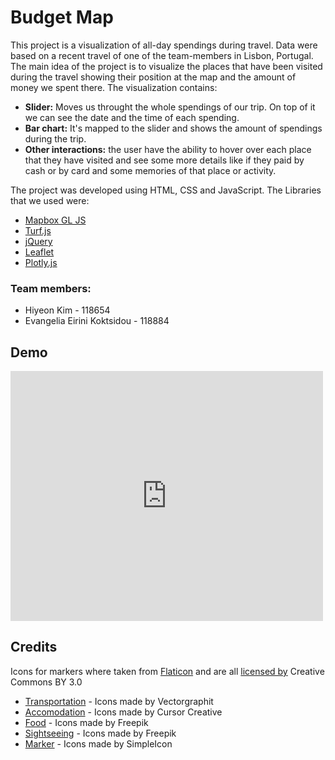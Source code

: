 # Budget Map

This project is a visualization of all-day spendings during travel. Data were based on a recent travel of one of the team-members in Lisbon, Portugal.
The main idea of the project is to visualize the places that have been visited during the travel showing their position at the map and the amount of money we spent there. The visualization contains:
 
 * **Slider:** Moves us throught the whole spendings of our trip. On top of it we can see the date and the time of each spending. 
 * **Bar chart:** It's mapped to the slider and shows the amount of spendings during the trip.
 * **Other interactions:** the user have the ability to hover over each place that they have visited and see some more details like if they paid by cash or by card and some memories of that place or activity. 

The project was developed using HTML, CSS and JavaScript. The Libraries that we used were:

* [Mapbox GL JS](https://www.mapbox.com/mapbox-gl-js/api/) 
* [Turf.js](http://turfjs.org/)
* [jQuery](https://jquery.com/)
* [Leaflet](https://leafletjs.com/)
* [Plotly.js](https://plot.ly/javascript/)

### Team members:
* Hiyeon Kim - 118654
* Evangelia Eirini Koktsidou - 118884

## Demo
<iframe width="500" height="400" frameborder="0" scrolling="no" marginheight="0" marginwidth="0"
src="http://ohyeahbravo.github.io/budgetmap"></iframe>

## Credits
Icons for markers where taken from [Flaticon](www.flaticon.com) and are all [licensed by](http://creativecommons.org/licenses/by/3.0/) Creative Commons BY 3.0 

* [Transportation](https://www.flaticon.com/authors/vectorgraphit) -  Icons made by Vectorgraphit
* [Accomodation](https://www.flaticon.com/authors/cursor-creative) -  Icons made by Cursor Creative
* [Food](http://www.freepik.com) - Icons made by Freepik
* [Sightseeing](http://www.freepik.com) - Icons made by Freepik
* [Marker](https://www.flaticon.com/authors/simpleicon) - Icons made by SimpleIcon
